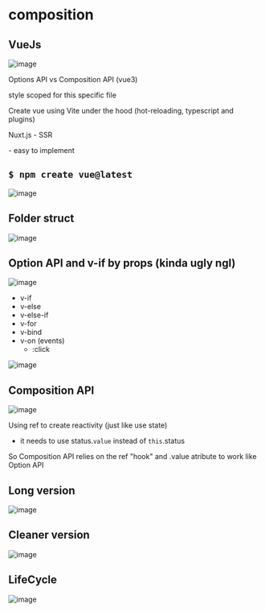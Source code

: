 # composition
## VueJs

![image](https://github.com/user-attachments/assets/caad1d2d-0d17-41cc-90c9-32d72d2363cc)

Options API vs Composition API (vue3)

style scoped for this specific file

Create vue using Vite under the hood (hot-reloading, typescript and plugins)

Nuxt.js - SSR

<script src="https://unpkg.com/vue@3/dist/vue.global.js"></script> - easy to implement

## ```$ npm create vue@latest```

![image](https://github.com/user-attachments/assets/eb85f6cb-78cc-4281-bf37-3ab9c1c58dc4)

## Folder struct

![image](https://github.com/user-attachments/assets/0bf5ec5a-388c-414e-aead-ab72936d890a)

## Option API and v-if by props (kinda ugly ngl)

![image](https://github.com/user-attachments/assets/e7127f7a-2d7c-4174-89fe-4d81d7c82a39)

- v-if
- v-else
- v-else-if
- v-for
- v-bind
- v-on (events)
  - :click

![image](https://github.com/user-attachments/assets/bf6a636e-3b9b-445d-8e45-fc23e40c1704)


## Composition API

![image](https://github.com/user-attachments/assets/9c11dadf-836b-41f8-a3dc-b8a93a852eba)

Using ref to create reactivity (just like use state)
  - it needs to use status.`value` instead of `this`.status

So Composition API relies on the ref "hook" and .value atribute to work like Option API 

## Long version
![image](https://github.com/user-attachments/assets/43e324ad-4134-423a-9812-7b39542aad0b)

## Cleaner version
![image](https://github.com/user-attachments/assets/8217807c-a90f-4b96-8a38-0ce98c33ac78)

## LifeCycle
![image](https://github.com/user-attachments/assets/162d2bfd-a795-40db-ba77-98f41dc4b2ca)

